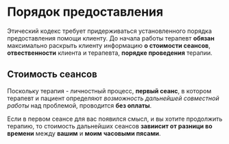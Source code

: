 # Порядок предоставления

Этический кодекс требует придерживаться установленного порядка предоставления помощи клиенту.
До начала работы терапевт **обязан** максимально раскрыть клиенту информацию **о стоимости сеансов**, **отвественности** клиента и терапевта, **порядке проведения** терапии.

## Стоимость сеансов

Поскольку терапия - личностный процесс, **первый сеанс**, в котором терапевт и пациент определяют _возможность дальнейшей совместной работы_ над проблемой, проводится **без оплаты**.

Если в первом сеансе для вас появился смысл, и вы хотите продолжить терапию, то стоимость дальнейших сеансов **завиисит от разници во времени** между __вашим__ и __моим__ **часовыми пясами**.
